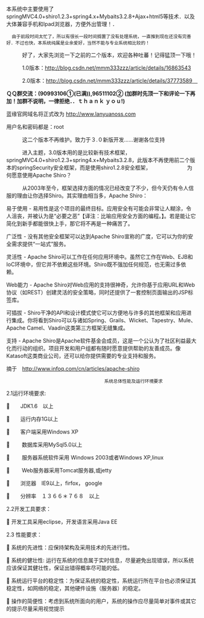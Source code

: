 本系统中主要使用了springMVC4.0+shiro1.2.3+spring4.x+Mybaits3.2.8+Ajax+html5等技术．以及大体兼容手机和Ipad浏览器，方便外出管理！．
   
      由于前段时间太忙了，所以有很长一段时间搁置了没有处理系统，一直推到现在还没有完善好．不过也快，本系统纯属是业余爱好，当然不能与专业系统相比较的！

　　　好了，大家先浏览一下之前的二个版本，欢迎各种吐蕃！记得猛顶一下哦！

　　　1.0版本：http://blog.csdn.net/mmm333zzz/article/details/16863543

　　　2.0版本：http://blog.csdn.net/mmm333zzz/article/details/37773589　

**ＱＱ群交流：(90993106①(已满)),96511102②  (加群时先顶一下和评论一下再加！加群不说明，一律拒绝．．ｔｈａｎｋ ｙｏｕ!)**

蓝缘官网域名将正式改为 http://www.lanyuanoss.com  

用户名和密码都是：root


　　　这二个版本不再维护。致力于３.０新版开发……谢谢各位支持


　　　进入主题，3.0版本用的是比较新有技术框架，springMVC4.0+shiro1.2.3+spring4.x+Mybaits3.2.8，此版本不再使用前二个版本的springSecurity安全框架，而是使用shiro1.2.8安全框架，
　　
　　
　　为何愿意使用Apache Shiro？

　　　从2003年至今，框架选择方面的情况已经改变了不少，但今天仍有令人信服的理由让你选择Shiro。其实理由相当多，Apache Shiro：

易于使用 - 易用性是这个项目的最终目标。应用安全有可能会非常让人糊涂，令人沮丧，并被认为是“必要之恶”【译注：比喻应用安全方面的编程。】。若是能让它简化到新手都能很快上手，那它将不再是一种痛苦了。

广泛性 - 没有其他安全框架可以达到Apache Shiro宣称的广度，它可以为你的安全需求提供“一站式”服务。

灵活性 - Apache Shiro可以工作在任何应用环境中。虽然它工作在Web、EJB和IoC环境中，但它并不依赖这些环境。Shiro既不强加任何规范，也无需过多依赖。

Web能力 - Apache Shiro对Web应用的支持很神奇，允许你基于应用URL和Web协议（如REST）创建灵活的安全策略，同时还提供了一套控制页面输出的JSP标签库。

可插拔 - Shiro干净的API和设计模式使它可以方便地与许多的其他框架和应用进行集成。你将看到Shiro可以与诸如Spring、Grails、Wicket、Tapestry、Mule、Apache Camel、Vaadin这类第三方框架无缝集成。

支持 - Apache Shiro是Apache软件基金会成员，这是一个公认为了社区利益最大化而行动的组织。项目开发和用户组都有随时愿意提供帮助的友善成员。像Katasoft这类商业公司，还可以给你提供需要的专业支持和服务。

摘于　http://www.infoq.com/cn/articles/apache-shiro


                           　　　　　　　　系统总体性能及运行环境要求
2.1运行环境要求:

　　JDK1.6　以上

　　运行内存1G以上

　　客户端采用Windows XP

　　 数据库采用MySql5.0以上

　　 服务器系统软件采用 Windows 2003或者Windows XP,linux

　　 Web服务器采用Tomcat服务器,或jetty

　　浏览器　IE9以上，firfox， google

　　分辨率　１３６６＊７６８　以上


2.2开发工具要求：

 开发工具采用eclipse，开发语言采用Java EE

2.3 性能要求：

 系统的先进性：应保持架构及采用技术的先进行性。

 系统的健壮性: 运行在系统的信息属于实时信息，尽量避免出现错误，所以系统应该保证其健壮性，保证出错得概率尽可能的低。

 系统运行平台的稳定性：为保证系统的稳定性，系统运行所在平台也必须保证其稳定性，如网络的稳定，其他硬件设施（服务器）的稳定。

 操作的简便性：考虑到系统所面向的用户，系统的操作应尽量简单对事件或其它的提示尽量采用视觉提示
